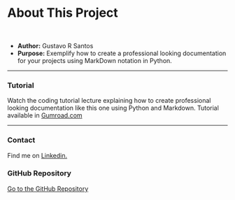 # About This Project
 <br>

* **Author:** Gustavo R Santos
* **Purpose:** Exemplify how to create a professional looking documentation for your projects using MarkDown notation in Python.

---

### Tutorial

Watch the coding tutorial lecture explaining how to create professional looking documentation like this one using Python and Markdown.
Tutorial available in [Gumroad.com](https://gustavorsantos.gumroad.com/l/mkdocs-lecture)

---

### Contact

Find me on [Linkedin.](https://www.linkedin.com/in/gurezende/)


### GitHub Repository

[Go to the GitHub Repository](https://github.com/gurezende/MkDocs-Example)